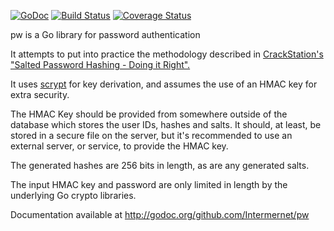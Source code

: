 [![GoDoc](https://godoc.org/github.com/Intermernet/pw?status.png)](https://godoc.org/github.com/Intermernet/pw) [![Build Status](https://drone.io/github.com/Intermernet/pw/status.png)](https://drone.io/github.com/Intermernet/pw/latest) [![Coverage Status](https://coveralls.io/repos/Intermernet/pw/badge.svg?branch=master&service=github)](https://coveralls.io/github/Intermernet/pw?branch=master)



pw is a Go library for password authentication

It attempts to put into practice the methodology described in [CrackStation's "Salted Password
Hashing - Doing it Right".][1]

It uses [scrypt][2] for key derivation, and assumes the use of an HMAC key for extra security.

The HMAC Key should be provided from somewhere outside of the database which stores the user IDs,
hashes and salts. It should, at least, be stored in a secure file on the server, but it's
recommended to use an external server, or service, to provide the HMAC key.

The generated hashes are 256 bits in length, as are any generated salts.

The input HMAC key and password are only limited in length by the underlying Go crypto libraries.

Documentation available at http://godoc.org/github.com/Intermernet/pw

[1]: http://crackstation.net/hashing-security.htm
[2]: http://www.tarsnap.com/scrypt.html
